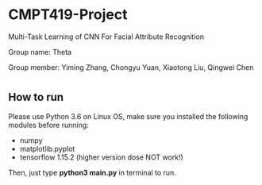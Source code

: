 # CMPT419-Project
Multi-Task Learning of CNN For Facial Attribute Recognition

Group name: Theta

Group member: Yiming Zhang, Chongyu Yuan, Xiaotong Liu, Qingwei Chen

#

## How to run
Please use Python 3.6 on Linux OS, make sure you installed the following modules before running:

- numpy
- matplotlib.pyplot
- tensorflow 1.15.2 (higher version dose NOT work!)

Then, just type **python3 main.py** in terminal to run.